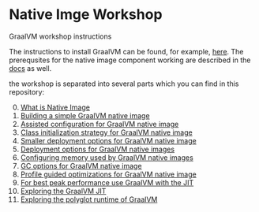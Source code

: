 # Native Imge Workshop
GraalVM workshop instructions


The instructions to install GraalVM can be found, for example, [here](https://docs.oracle.com/en/graalvm/enterprise/20/docs/getting-started/installation-linux/).
The prerequsites for the native image component working are described in the [docs](https://docs.oracle.com/en/graalvm/enterprise/20/docs/reference-manual/enterprise-native-image/) as well.

the workshop is separated into several parts which you can find in this repository:

0. [What is Native Image]()
1. [Building a simple GraalVM native image]()
2. [Assisted configuration for GraalVM native image]()
3. [Class initialization strategy for GraalVM native image]()
4. [Smaller deployment options for GraalVM native image]()
5. [Deployment options for GraalVM native images]()
6. [Configuring memory used by GraalVM native images]()
7. [GC options for GraalVM native image]()
8. [Profile guided optimizations for GraalVM native image]()
9. [For best peak performance use GraalVM with the JIT]()
95. [Exploring the GraalVM JIT]()
97. [Exploring the polyglot runtime of GraalVM]()
